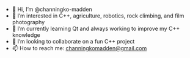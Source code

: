 - 👋 Hi, I’m @channingko-madden
- 👀 I’m interested in C++, agriculture, robotics, rock climbing, and film photography
- 🌱 I’m currently learning Qt and always working to improve my C++ knowledge
- 💞️ I’m looking to collaborate on a fun C++ project
- 📫 How to reach me: channingkomadden@gmail.com

<!---
channingko-madden/channingko-madden is a ✨ special ✨ repository because its `README.md` (this file) appears on your GitHub profile.
You can click the Preview link to take a look at your changes.
--->

